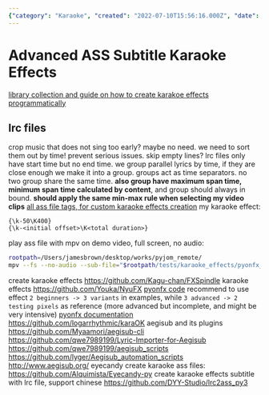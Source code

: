 ```yaml
---
{"category": "Karaoke", "created": "2022-07-10T15:56:16.000Z", "date": "2022-07-10 15:56:16", "description": "Explore the possibilities of custom karaoke effects in Advanced Substation Alpha (ASS) subtitle files, specifically focusing on LRC tags and time-based grouping. This resource provides a comprehensive understanding of tags used for creating various effects and showcases practical examples to enhance your project's visual appeal.", "modified": "2022-10-10T06:46:35.892Z", "tags": ["dog video", "karaoke", "lyric effects", "music video", "pets video", "project", "pyjom", "subtitle", "video effects", "video generator", "video with bgm"], "title": "Advanced ASS subtitle Karaoke Effects"}
---
```

# Advanced ASS Subtitle Karaoke Effects
[library collection and guide on how to create karakoe effects programmatically](https://github.com/arch1t3cht/Aegisub-Scripts/blob/c3cb38ccdea000c708c3abbd2912da2134e61e23/doc/templaters.md)
## lrc files
crop music that does not sing too early? maybe no need.
we need to sort them out by time! prevent serious issues.
skip empty lines?
lrc files only have start time but no end time.
we group parallel lyrics by time, if they are close enough we make it into a group.
groups act as time separators. no two group share the same time. **also group have maximum span time, minimum span time calculated by content**, and group should always in bound.
**should apply the same min-max rule when selecting my video clips**
[all ass file tags, for custom karaoke effects creation](https://web.archive.org/web/20200722050630/http://docs.aegisub.org/3.2/ASS_Tags/)
my karaoke effect:
```
{\k-50\K400}
{\k-<initial offset>\K<total duration>}
```
play ass file with mpv on demo video, full screen, no audio:
```bash
rootpath=/Users/jamesbrown/desktop/works/pyjom_remote/
mpv --fs --no-audio --sub-file="$rootpath/tests/karaoke_effects/pyonfx_test/examples/2 - Beginner/Output.ass" "$rootpath/samples/video/karaoke_effects_source.mp4"
```
create karaoke effects
https://github.com/Kagu-chan/FXSpindle
karaoke effects
https://github.com/Youka/NyuFX
[pyonfx code](https://github.com/CoffeeStraw/PyonFX)
recommend to use effect `2 beginners -> 3 variants` in examples, while `3 advanced -> 2 testing pixels` as reference (more advanced but incomplete, and might be very intensive)
[pyonfx documentation](https://pyonfx.readthedocs.io/en/latest/quick%20start.html#starting-out)
https://github.com/logarrhythmic/karaOK
aegisub and its plugins
https://github.com/Myaamori/aegisub-cli
https://github.com/qwe7989199/Lyric-Importer-for-Aegisub
https://github.com/qwe7989199/aegisub_scripts
https://github.com/lyger/Aegisub_automation_scripts
http://www.aegisub.org/
eyecandy create karaoke ass files:
https://github.com/Alquimista/Eyecandy-py
create karaoke effects subtitle with lrc file, support chinese
https://github.com/DYY-Studio/lrc2ass_py3